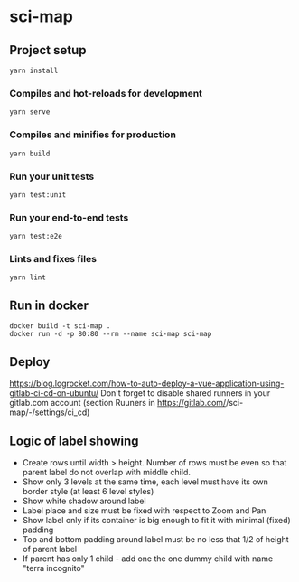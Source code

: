 # sci-map

## Project setup
```
yarn install
```

### Compiles and hot-reloads for development
```
yarn serve
```

### Compiles and minifies for production
```
yarn build
```

### Run your unit tests
```
yarn test:unit
```

### Run your end-to-end tests
```
yarn test:e2e
```

### Lints and fixes files
```
yarn lint
```

## Run in docker
```shell script
docker build -t sci-map .
docker run -d -p 80:80 --rm --name sci-map sci-map
```

## Deploy
https://blog.logrocket.com/how-to-auto-deploy-a-vue-application-using-gitlab-ci-cd-on-ubuntu/
Don't forget to disable shared runners in your gitlab.com account (section Ruuners in https://gitlab.com/<username>/sci-map/-/settings/ci_cd)

## Logic of label showing
- Create rows until width > height. Number of rows must be even so that parent label do not overlap with middle child.
- Show only 3 levels at the same time, each level must have its own border style (at least 6 level styles)
- Show white shadow around label
- Label place and size must be fixed with respect to Zoom and Pan
- Show label only if its container is big enough to fit it with minimal (fixed) padding
- Top and bottom padding around label must be no less that 1/2 of height of parent label
- If parent has only 1 child - add one the one dummy child with name "terra incognito"
